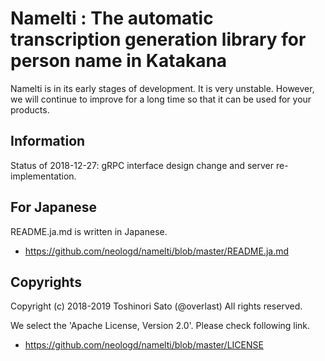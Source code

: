 # Namelti : The automatic transcription generation library for person name in Katakana

Namelti is in its early stages of development.
It is very unstable.
However, we will continue to improve for a long time so that it can be used for your products.

## Information
Status of 2018-12-27: gRPC interface design change and server re-implementation.

## For Japanese
README.ja.md is written in Japanese.

- https://github.com/neologd/namelti/blob/master/README.ja.md

## Copyrights
Copyright (c) 2018-2019 Toshinori Sato (@overlast) All rights reserved.

We select the 'Apache License, Version 2.0'. Please check following link.

- https://github.com/neologd/namelti/blob/master/LICENSE
